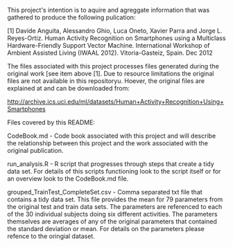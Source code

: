 This project's intention is to aquire and agreggate information that was gathered to produce the 
following pulication:

[1] Davide Anguita, Alessandro Ghio, Luca Oneto, Xavier Parra and Jorge L. Reyes-Ortiz. Human Activity Recognition on Smartphones using a Multiclass Hardware-Friendly Support Vector Machine. International Workshop of Ambient Assisted Living (IWAAL 2012). Vitoria-Gasteiz, Spain. Dec 2012

The files associated with this project processes files generated during the original work [see item above [1]. Due to resource limitations the original files are not available in this repositoryu. Hoever, the original files are explained at and can be downloaded from:

http://archive.ics.uci.edu/ml/datasets/Human+Activity+Recognition+Using+Smartphones



Files covered by this README:

CodeBook.md - Code book associated with this project and will describe the relationship between this project and the work associated with the original publication. 

run_analysis.R - R script that progresses through steps that create a tidy data set. For details of this scripts functioning look to the script itself or for an overview look to the CodeBook.md file. 

grouped_TrainTest_CompleteSet.csv - Comma separated txt file that contains a tidy data set. This file provides the mean for 79 parameters from the original test and train data sets. The parameters are referenced to each of the 30 individual subjects doing six different activities. The parameters themselves are averages of any of the original parameters that contained the standard deviation or mean. For details on the parameters please refence to the oringial dataset.